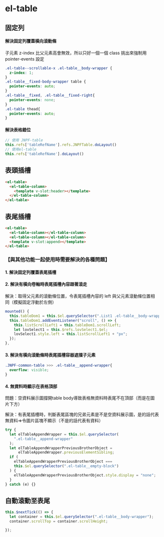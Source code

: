 # el-table

## 固定列

#### 解決固定列覆蓋橫向滾動條

子元素 z-index 比父元素高會無效，所以只好一個一個 class 挑出來強制用 pointer-events 設定

```scss
.el-table--scrollable-x .el-table__body-wrapper {
  z-index: 1;
}
.el-table__fixed-body-wrapper table {
  pointer-events: auto;
}
.el-table__fixed, .el-table__fixed-right{
  pointer-events: none;
}
.el-table thead{
  pointer-events: auto;
}
```

#### 解決表格錯位

```js
// 使用 JNPF-table
this.refs['tableRefName'].refs.JNPFTable.doLayout()
// 使用el-table
this.refs['tableRefName'].doLayout()
```

## 表頭插槽

```html
<el-table>
  <el-table-column>
    <template v-slot:header></template>
  </el-table-column>
</el-table>
```

## 表尾插槽

```html
<el-table>
  <el-table-column></el-table-column>
  <el-table-column></el-table-column>
  <template v-slot:append></template>
</el-table>
```

### 【與其他功能一起使用時需要解決的各種問題】

#### 1. 解決固定列覆蓋表尾插槽

#### 2. 解決有橫向卷軸時表尾插槽內容跟著滾走

解決：取得父元素的滾動條位置，令表尾插槽內容的 left 與父元素滾動條位置相同（模擬固定浮動於左側）

```js
mounted() {
  this.tableDom1 = this.$el.querySelector(".List1 .el-table__body-wrapper");
  this.tableDom1.addEventListener("scroll", () => {
    this.listScrollLeft1 = this.tableDom1.scrollLeft;
    let lovSelect1 = this.$refs.lovSelect1.$el;
    lovSelect1.style.left = this.listScrollLeft1 + "px";
  });
},
```

#### 3. 解決有橫向滾動條時表尾插槽容器遮擋子元素

```scss
.JNPF-common-table >>> .el-table__append-wrapper{
  overflow: visible;
}
```

#### 4. 無資料時顯示在表格頂部

問題：空資料展示圖撐開table body導致表格無資料時表尾不在頂部（而是在圖片下方）

解決：有表尾插槽時，判斷表尾區塊的兄弟元素是不是空資料展示圖，是的話代表無資料=>令圖片區塊不顯示（不是的話代表有資料）

```js
try {
  let elTableAppendWrapper = this.$el.querySelector(
    ".el-table__append-wrapper"
  );
  let elTableAppendWrapperPreviousBrotherObject =
      elTableAppendWrapper.previousElementSibling;
  if (
    elTableAppendWrapperPreviousBrotherObject ===
    this.$el.querySelector(".el-table__empty-block")
  ) {
    elTableAppendWrapperPreviousBrotherObject.style.display = "none";
  }
} catch (e) {}
```

## 自動滾動至表尾

```js
this.$nextTick(() => {
  let container = this.$el.querySelector(".el-table__body-wrapper");
  container.scrollTop = container.scrollHeight;

});
```

